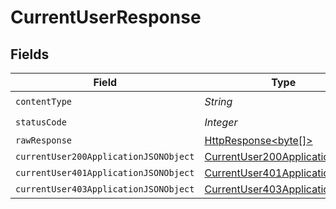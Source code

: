 # CurrentUserResponse


## Fields

| Field                                                                                                                    | Type                                                                                                                     | Required                                                                                                                 | Description                                                                                                              |
| ------------------------------------------------------------------------------------------------------------------------ | ------------------------------------------------------------------------------------------------------------------------ | ------------------------------------------------------------------------------------------------------------------------ | ------------------------------------------------------------------------------------------------------------------------ |
| `contentType`                                                                                                            | *String*                                                                                                                 | :heavy_check_mark:                                                                                                       | N/A                                                                                                                      |
| `statusCode`                                                                                                             | *Integer*                                                                                                                | :heavy_check_mark:                                                                                                       | N/A                                                                                                                      |
| `rawResponse`                                                                                                            | [HttpResponse<byte[]>](https://docs.oracle.com/en/java/javase/11/docs/api/java.net.http/java/net/http/HttpResponse.html) | :heavy_minus_sign:                                                                                                       | N/A                                                                                                                      |
| `currentUser200ApplicationJSONObject`                                                                                    | [CurrentUser200ApplicationJSON](../../models/operations/CurrentUser200ApplicationJSON.md)                                | :heavy_minus_sign:                                                                                                       | OK                                                                                                                       |
| `currentUser401ApplicationJSONObject`                                                                                    | [CurrentUser401ApplicationJSON](../../models/operations/CurrentUser401ApplicationJSON.md)                                | :heavy_minus_sign:                                                                                                       | Unauthenticated                                                                                                          |
| `currentUser403ApplicationJSONObject`                                                                                    | [CurrentUser403ApplicationJSON](../../models/operations/CurrentUser403ApplicationJSON.md)                                | :heavy_minus_sign:                                                                                                       | Forbidden                                                                                                                |